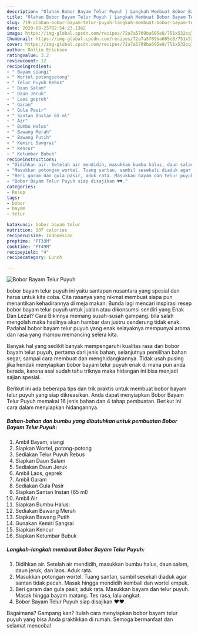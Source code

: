 ```yaml
---
description: "Olahan Bobor Bayam Telur Puyuh | Langkah Membuat Bobor Bayam Telur Puyuh Yang Enak dan Simpel"
title: "Olahan Bobor Bayam Telur Puyuh | Langkah Membuat Bobor Bayam Telur Puyuh Yang Enak dan Simpel"
slug: 719-olahan-bobor-bayam-telur-puyuh-langkah-membuat-bobor-bayam-telur-puyuh-yang-enak-dan-simpel
date: 2020-08-25T02:54:23.136Z
image: https://img-global.cpcdn.com/recipes/72a7a5709ba605e8/751x532cq70/bobor-bayam-telur-puyuh-foto-resep-utama.jpg
thumbnail: https://img-global.cpcdn.com/recipes/72a7a5709ba605e8/751x532cq70/bobor-bayam-telur-puyuh-foto-resep-utama.jpg
cover: https://img-global.cpcdn.com/recipes/72a7a5709ba605e8/751x532cq70/bobor-bayam-telur-puyuh-foto-resep-utama.jpg
author: Dollie Erickson
ratingvalue: 3.2
reviewcount: 12
recipeingredient:
- " Bayam siangi"
- " Wortel potongpotong"
- " Telur Puyuh Rebus"
- " Daun Salam"
- " Daun Jeruk"
- " Laos geprek"
- " Garam"
- " Gula Pasir"
- " Santan Instan 65 ml"
- " Air"
- " Bumbu Halus"
- " Bawang Merah"
- " Bawang Putih"
- " Kemiri Sangrai"
- " Kencur"
- " Ketumbar Bubuk"
recipeinstructions:
- "Didihkan air. Setelah air mendidih, masukkan bumbu halus, daun salam, daun jeruk, dan laos. Aduk rata."
- "Masukkan potongan wortel. Tuang santan, sambil sesekali diaduk agar santan tidak pecah. Masak hingga mendidih kembali dan wortel empuk."
- "Beri garam dan gula pasir, aduk rata. Masukkan bayam dan telur puyuh. Masak hingga bayam matang. Tes rasa, lalu angkat."
- "Bobor Bayam Telur Puyuh siap disajikan ♥️♥️."
categories:
- Resep
tags:
- bobor
- bayam
- telur

katakunci: bobor bayam telur 
nutrition: 207 calories
recipecuisine: Indonesian
preptime: "PT33M"
cooktime: "PT49M"
recipeyield: "4"
recipecategory: Lunch

---
```



![Bobor Bayam Telur Puyuh](https://img-global.cpcdn.com/recipes/72a7a5709ba605e8/751x532cq70/bobor-bayam-telur-puyuh-foto-resep-utama.jpg)


bobor bayam telur puyuh ini yaitu santapan nusantara yang spesial dan harus untuk kita coba. Cita rasanya yang nikmat membuat siapa pun menantikan kehadirannya di meja makan.
Bunda lagi mencari inspirasi resep bobor bayam telur puyuh untuk jualan atau dikonsumsi sendiri yang Enak Dan Lezat? Cara Bikinnya memang susah-susah gampang. bila salah mengolah maka hasilnya akan hambar dan justru cenderung tidak enak. Padahal bobor bayam telur puyuh yang enak selayaknya mempunyai aroma dan rasa yang mampu memancing selera kita.

Banyak hal yang sedikit banyak mempengaruhi kualitas rasa dari bobor bayam telur puyuh, pertama dari jenis bahan, selanjutnya pemilihan bahan segar, sampai cara membuat dan menghidangkannya. Tidak usah pusing jika hendak menyiapkan bobor bayam telur puyuh enak di mana pun anda berada, karena asal sudah tahu triknya maka hidangan ini bisa menjadi sajian spesial.




Berikut ini ada beberapa tips dan trik praktis untuk membuat bobor bayam telur puyuh yang siap dikreasikan. Anda dapat menyiapkan Bobor Bayam Telur Puyuh memakai 16 jenis bahan dan 4 tahap pembuatan. Berikut ini cara dalam menyiapkan hidangannya.

<!--inarticleads1-->

##### Bahan-bahan dan bumbu yang dibutuhkan untuk pembuatan Bobor Bayam Telur Puyuh:

1. Ambil  Bayam, siangi
1. Siapkan  Wortel, potong-potong
1. Sediakan  Telur Puyuh Rebus
1. Siapkan  Daun Salam
1. Sediakan  Daun Jeruk
1. Ambil  Laos, geprek
1. Ambil  Garam
1. Sediakan  Gula Pasir
1. Siapkan  Santan Instan (65 ml)
1. Ambil  Air
1. Siapkan  Bumbu Halus:
1. Sediakan  Bawang Merah
1. Siapkan  Bawang Putih
1. Gunakan  Kemiri Sangrai
1. Siapkan  Kencur
1. Siapkan  Ketumbar Bubuk




<!--inarticleads2-->

##### Langkah-langkah membuat Bobor Bayam Telur Puyuh:

1. Didihkan air. Setelah air mendidih, masukkan bumbu halus, daun salam, daun jeruk, dan laos. Aduk rata.
1. Masukkan potongan wortel. Tuang santan, sambil sesekali diaduk agar santan tidak pecah. Masak hingga mendidih kembali dan wortel empuk.
1. Beri garam dan gula pasir, aduk rata. Masukkan bayam dan telur puyuh. Masak hingga bayam matang. Tes rasa, lalu angkat.
1. Bobor Bayam Telur Puyuh siap disajikan ♥️♥️.




Bagaimana? Gampang kan? Itulah cara menyiapkan bobor bayam telur puyuh yang bisa Anda praktikkan di rumah. Semoga bermanfaat dan selamat mencoba!
